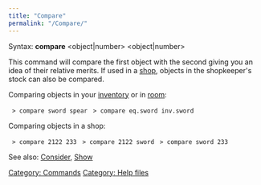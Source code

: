 ```yaml
---
title: "Compare"
permalink: "/Compare/"
---
```


Syntax: **compare** \<object\|number\> \<object\|number\>

This command will compare the first object with the second giving you an
idea of their relative merits. If used in a [shop](shop "wikilink"),
objects in the shopkeeper's stock can also be compared.

Comparing objects in your [inventory](inventory "wikilink") or in
[room](room "wikilink"):

` > compare sword spear`
` > compare eq.sword inv.sword`

Comparing objects in a shop:

` > compare 2122 233`
` > compare 2122 sword`
` > compare sword 233`

See also: [Consider](Consider "wikilink"), [Show](Show "wikilink")

[Category: Commands](Category:_Commands "wikilink") [Category: Help
files](Category:_Help_files "wikilink")